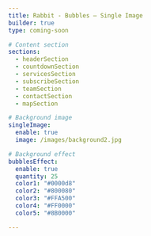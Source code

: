 ```yaml
---
title: Rabbit - Bubbles – Single Image
builder: true
type: coming-soon

# Content section
sections:
  - headerSection
  - countdownSection
  - servicesSection
  - subscribeSection
  - teamSection
  - contactSection
  - mapSection

# Background image
singleImage: 
  enable: true
  image: /images/background2.jpg

# Background effect
bubblesEffect: 
  enable: true
  quantity: 25
  color1: "#0000d8"
  color2: "#800080"
  color3: "#FFA500"
  color4: "#FF0000"
  color5: "#8B0000"

---
```

